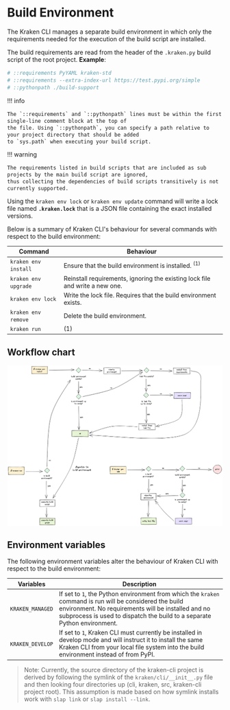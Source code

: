 # Build Environment

The Kraken CLI manages a separate build environment in which only the requirements needed for the execution of the
build script are installed.

The build requirements are read from the header of the `.kraken.py` build script of the root project. __Example__:

```py
# ::requirements PyYAML kraken-std
# ::requirements --extra-index-url https://test.pypi.org/simple
# ::pythonpath ./build-support
```

!!! info

    The `::requirements` and `::pythonpath` lines must be within the first single-line comment block at the top of
    the file. Using `::pythonpath`, you can specify a path relative to your project directory that should be added
    to `sys.path` when executing your build script.

!!! warning

    The requirements listed in build scripts that are included as sub projects by the main build script are ignored,
    thus collecting the dependencies of build scripts transitively is not currently supported.

Using the `kraken env lock` or `kraken env update` command will write a lock file named **`.kraken.lock`** that is a
JSON file containing the exact installed versions.

Below is a summary of Kraken CLI's behaviour for several commands with respect to the build environment:

| Command | Behaviour |
| ------- | --------- |
| `kraken env install` | Ensure that the build environment is installed. <sup>(1)</sup> |
| `kraken env upgrade` | Reinstall requirements, ignoring the existing lock file and write a new one. |
| `kraken env lock` | Write the lock file. Requires that the build environment exists. |
| `kraken env remove` | Delete the build environment. |
| `kraken run` | (1) |

## Workflow chart

![](./img/kraken.excalidraw.png)

## Environment variables

The following environment variables alter the behaviour of Kraken CLI with respect to the build environment:

| Variables | Description |
| --------- | ----------- |
| `KRAKEN_MANAGED` | If set to `1`, the Python environment from which the `kraken` command is run will be considered the build environment. No requirements will be installed and no subprocess is used to dispatch the build to a separate Python environment. |
| `KRAKEN_DEVELOP` | If set to `1`, Kraken CLI must currently be installed in develop mode and will instruct it to install the same Kraken CLI from your local file system into the build environment instead of from PyPI. |

> Note: Currently, the source directory of the kraken-cli project is derived by following the symlink of the
> `kraken/cli/__init__.py` file and then looking four directories up (cli, kraken, src, kraken-cli project root).
> This assumption is made based on how symlink installs work with `slap link` or `slap install --link`.
